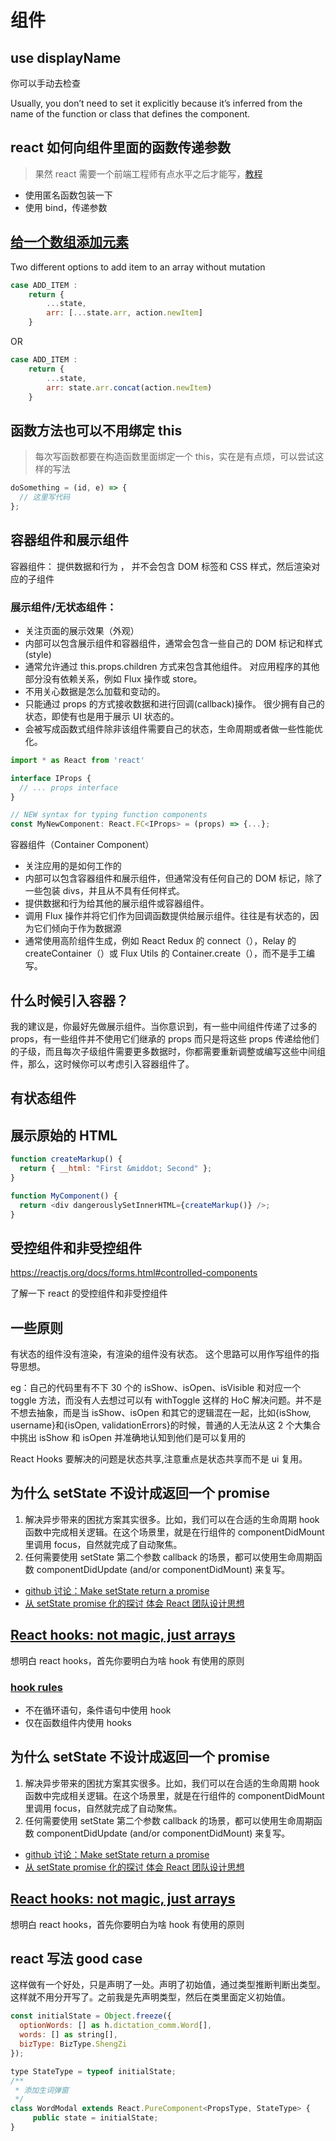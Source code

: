 # 组件

## use displayName

你可以手动去检查

Usually, you don’t need to set it explicitly because it’s inferred from the name of the function or class that defines the component.

## react 如何向组件里面的函数传递参数

> 果然 react 需要一个前端工程师有点水平之后才能写，[教程](https://segmentfault.com/q/1010000008136261)

- 使用匿名函数包装一下
- 使用 bind，传递参数

## [给一个数组添加元素](http://stackoverflow.link/question/40911194)

Two different options to add item to an array without mutation

```js
case ADD_ITEM :
    return {
        ...state,
        arr: [...state.arr, action.newItem]
    }
```

OR

```js
case ADD_ITEM :
    return {
        ...state,
        arr: state.arr.concat(action.newItem)
    }
```

## 函数方法也可以不用绑定 this

> 每次写函数都要在构造函数里面绑定一个 this，实在是有点烦，可以尝试这样的写法

```js
doSomething = (id, e) => {
  // 这里写代码
};
```

## 容器组件和展示组件

容器组件： 提供数据和行为 ， 并不会包含 DOM 标签和 CSS 样式，然后渲染对应的子组件

### 展示组件/无状态组件：

- 关注页面的展示效果（外观）
- 内部可以包含展示组件和容器组件，通常会包含一些自己的 DOM 标记和样式(style)
- 通常允许通过 this.props.children 方式来包含其他组件。
  对应用程序的其他部分没有依赖关系，例如 Flux 操作或 store。
- 不用关心数据是怎么加载和变动的。
- 只能通过 props 的方式接收数据和进行回调(callback)操作。
  很少拥有自己的状态，即使有也是用于展示 UI 状态的。
- 会被写成函数式组件除非该组件需要自己的状态，生命周期或者做一些性能优化。

```js
import * as React from 'react'

interface IProps {
  // ... props interface
}

// NEW syntax for typing function components
const MyNewComponent: React.FC<IProps> = (props) => {...};
```

容器组件（Container Component）

- 关注应用的是如何工作的
- 内部可以包含容器组件和展示组件，但通常没有任何自己的 DOM 标记，除了一些包装 divs，并且从不具有任何样式。
- 提供数据和行为给其他的展示组件或容器组件。
- 调用 Flux 操作并将它们作为回调函数提供给展示组件。往往是有状态的，因为它们倾向于作为数据源
- 通常使用高阶组件生成，例如 React Redux 的 connect（），Relay 的 createContainer（）或 Flux Utils 的 Container.create（），而不是手工编写。

## 什么时候引入容器？

我的建议是，你最好先做展示组件。当你意识到，有一些中间组件传递了过多的 props，有一些组件并不使用它们继承的 props 而只是将这些 props 传递给他们的子级，而且每次子级组件需要更多数据时，你都需要重新调整或编写这些中间组件，那么，这时候你可以考虑引入容器组件了。

## 有状态组件

## 展示原始的 HTML

```js
function createMarkup() {
  return { __html: "First &middot; Second" };
}

function MyComponent() {
  return <div dangerouslySetInnerHTML={createMarkup()} />;
}
```

## 受控组件和非受控组件

https://reactjs.org/docs/forms.html#controlled-components

了解一下 react 的受控组件和非受控组件

## 一些原则

有状态的组件没有渲染，有渲染的组件没有状态。 这个思路可以用作写组件的指导思想。

eg：自己的代码里有不下 30 个的 isShow、isOpen、isVisible 和对应一个 toggle 方法，而没有人去想过可以有 withToggle 这样的 HoC 解决问题。并不是不想去抽象，而是当 isShow、isOpen 和其它的逻辑混在一起，比如{isShow, username}和{isOpen, validationErrors}的时候，普通的人无法从这 2 个大集合中挑出 isShow 和 isOpen 并准确地认知到他们是可以复用的

React Hooks 要解决的问题是状态共享,注意重点是状态共享而不是 ui 复用。

## 为什么 setState 不设计成返回一个 promise

1. 解决异步带来的困扰方案其实很多。比如，我们可以在合适的生命周期 hook 函数中完成相关逻辑。在这个场景里，就是在行组件的 componentDidMount 里调用 focus，自然就完成了自动聚焦。
2. 任何需要使用 setState 第二个参数 callback 的场景，都可以使用生命周期函数 componentDidUpdate (and/or componentDidMount) 来复写。

- [github 讨论：Make setState return a promise](https://github.com/facebook/react/issues/2642)
- [从 setState promise 化的探讨 体会 React 团队设计思想](https://zhuanlan.zhihu.com/p/28905707)

## [React hooks: not magic, just arrays](https://medium.com/@ryardley/react-hooks-not-magic-just-arrays-cd4f1857236e)

想明白 react hooks，首先你要明白为啥 hook 有使用的原则

### [hook rules](https://reactjs.org/docs/hooks-rules.html)

- 不在循环语句，条件语句中使用 hook
- 仅在函数组件内使用 hooks

## 为什么 setState 不设计成返回一个 promise

1. 解决异步带来的困扰方案其实很多。比如，我们可以在合适的生命周期 hook 函数中完成相关逻辑。在这个场景里，就是在行组件的 componentDidMount 里调用 focus，自然就完成了自动聚焦。
2. 任何需要使用 setState 第二个参数 callback 的场景，都可以使用生命周期函数 componentDidUpdate (and/or componentDidMount) 来复写。

- [github 讨论：Make setState return a promise](https://github.com/facebook/react/issues/2642)
- [从 setState promise 化的探讨 体会 React 团队设计思想](https://zhuanlan.zhihu.com/p/28905707)

## [React hooks: not magic, just arrays](https://medium.com/@ryardley/react-hooks-not-magic-just-arrays-cd4f1857236e)

想明白 react hooks，首先你要明白为啥 hook 有使用的原则

## react 写法 good case

这样做有一个好处，只是声明了一处。声明了初始值，通过类型推断判断出类型。这样就不用分开写了。之前我是先声明类型，然后在类里面定义初始值。

```jsx
const initialState = Object.freeze({
  optionWords: [] as h.dictation_comm.Word[],
  words: [] as string[],
  bizType: BizType.ShengZi
});

type StateType = typeof initialState;
/**
 * 添加生词弹窗
 */
class WordModal extends React.PureComponent<PropsType, StateType> {
     public state = initialState;
}
```
